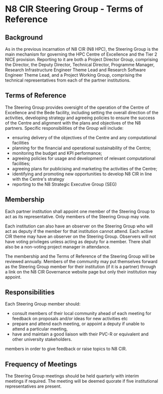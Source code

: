 # N8 CIR Steering Group - Terms of Reference

## Background
As in the previous incarnation of N8 CIR (N8 HPC), the Steering Group is the main mechanism for governing the HPC 
Centre of Excellence and the Tier 2 NICE provision.  Reporting to it are both a Project Director Group, 
comprising the Director, the Deputy Director, Technical Director, Programme Manager, Research Infrastructure Engineer 
Theme Lead and Research Software Engineer Theme Lead, and a Project Working Group, comprising the technical 
representatives from each of the partner institutions. 

## Terms of Reference
The Steering Group provides oversight of the operation of the Centre of Excellence and the Bede facility, including 
setting the overall direction of the activities, developing strategy and agreeing policies to ensure the success of 
the Centre and alignment with the plans and objectives of the N8 partners. Specific responsibilities of the Group 
will include:
- ensuring delivery of the objectives of the Centre and any computational facilities
- planning for the financial and operational sustainability of the Centre;
- monitoring the budget and KPI performance;
- agreeing policies for usage and development of relevant computational facilities;
- agreeing plans for publicising and marketing the activities of the Centre;
- identifying and promoting new opportunities to develop N8 CIR in line with the Centre's strategy
- reporting to the N8 Strategic Executive Group (SEG)

## Membership
Each partner institution shall appoint one member of the Steering Group to act as its representative. Only members 
of the Steering Group may vote.

Each institution can also have an observer on the Steering Group who will act as deputy if the member for that 
institution cannot attend. Each active CIR theme may have an observer on the Steering Group.  Observers will not 
have voting privileges unless acting as deputy for a member.  There shall also be a non-voting project manager in 
attendance.

The membership and the Terms of Reference of the Steering Group will be reviewed annually.  Members of the community 
may put themselves forward as the Steering Group member for their institution (if it is a partner) through a link on 
the N8 CIR Governance website page but only their institution may appoint.

## Responsibilities
Each Steering Group member should:
- consult members of their local community ahead of each meeting for feedback on proposals and/or ideas for new activities etc
- prepare and attend each meeting, or appoint a deputy if unable to attend a particular meeting,
- have and maintain a good liaison with their PVC-R or equivalent and other university stakeholders. 

members in order to give feedback or raise topics to N8 CIR.

## Frequency of Meetings
The Steering Group meetings should be held quarterly with interim meetings if required.  The meeting will be 
deemed quorate if five institutional representatives are present.
